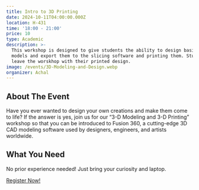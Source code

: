 ```yaml
---
title: Intro to 3D Printing
date: 2024-10-11T04:00:00.000Z
location: H-431
time: '18:00 - 21:00'
price: 10
type: Academic
description: >-
  This workshop is designed to give students the ability to design basic 3D
  models and export them to the slicing software and printing them. Students
  leave the worskhop with their printed design.
image: /events/3D-Modeling-and-Design.webp
organizer: Achal
---
```


## About The Event

Have you ever wanted to design your own creations and make them come to life? If the answer is yes, join us for our “3-D Modeling and 3-D Printing” workshop so that you can be introduced to Fusion 360, a cutting-edge 3D CAD modeling software used by designers, engineers, and artists worldwide.

## What You Need

No prior experience needed! Just bring your curiosity and laptop.

[Register Now!](https://www.zeffy.com/ticketing/b1445e81-86a5-464f-923c-dcd47c95c649)
